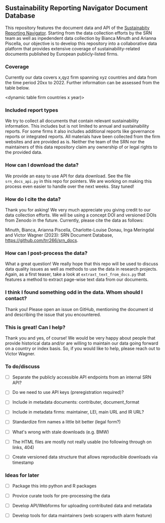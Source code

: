 ## Sustainability Reporting Navigator Document Database

This repository features the document data and API of the 
[Sustainabity Reporting Navigator](https://www.sustainabilityreportingnavigator.com).
Starting from the data collection efforts by the SRN team as well as 
inpedendent data collection by Bianca Minuth and Arianna Piscella, 
our objective is to develop this repository into a collaborative data platform that 
provides extensive coverage of sustainability-related documents published 
by European publicly-listed firms.


### Coverage

Currently our data covers x,qyz firm spanning xyz countries and data from
the time period 20xx to 2022. Further information can be assessed from
the table below.

<dynamic table firm countries x year)>


### Included report types

We try to collect all documents that contain relevant sustainability 
information. This includes but is not limited to annual and sustainability
reports. For some firms it also includes additional reports like governance 
reports or integrated reports. All materials have been collected from the firm 
websites and are provided as is. Neither the team of the SRN nor the maintainers 
of this data repository claim any ownership of or legal rights to the 
provided data. 

<dynamic table report types>


### How can I download the data?

We provide an easy to use API for data download. See the file `srn_docs_api.py` 
in this repo for pointers. We are working on making this process even easier 
to handle over the next weeks. Stay tuned!


### How do I cite the data?

Thank you for asking! We very much appreciate you giving credit to our data 
collection efforts. We will be using a concept DOI and versioned DOIs 
from Zenodo in the future. Currently, please cite the data as follows:

Minuth, Bianca, Arianna Piscella, Charlotte-Louise Donau, Inga Meringdal and Victor Wagner (2023): SRN Document 
Database, https://github.com/trr266/srn_docs.


### How can I post-process the data?

What a great question! We really hope that this repo will be used to discuss 
data quality issues as well as methods to use the data in research
projects. Again, as a first teaser, take a look at 
`extraxt_text_from_docs.py` that features a method to extract page-wise 
text data from our documents.


### I think I found something odd in the data. Whom should I contact?

Thank you! Please open an issue on GitHub, mentioning the document id 
and describing the issue that you encountered.


### This is great! Can I help?

Thank you and yes, of course! We would be very happy about people that 
provide historical data and/or are willing to maintain our data going 
forward on a country or index basis. So, if you would like to help, please
reach out to Victor Wagner.


### To do/discuss

- [ ] Separate the publicly accessible API endpoints from an internal SRN API?
- [ ] Do we need to use API keys (preregistration required)?
- [ ] Include in metadata documents: contributer, document_format
- [ ] Include in metadata firms: maintainer, LEI, main URL and IR URL?
- [ ] Standardize firm names a little bit better (legal form?)
- [ ] What's wrong with stale downloads (e.g. BMW)
- [ ] The HTML files are mostly not really usable (no following through on links, 404)
- [ ] Create versioned data structure that allows reproducible downloads via timestamp


### Ideas for later

- [ ] Package this into python and R packages
- [ ] Provice curate tools for pre-processing the data
- [ ] Develop API/Webforms for uploading contributed data and metadata
- [ ] Develop tools for data maintainers (web scrapers with alarm feature)



